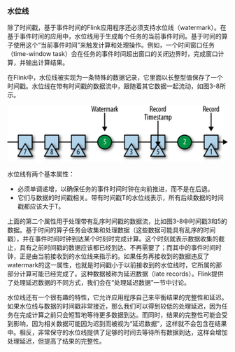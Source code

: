 ### 水位线

除了时间戳，基于事件时间的Flink应用程序还必须支持水位线（watermark）。在基于事件时间的应用中，水位线用于生成每个任务的当前事件时间。基于时间的算子使用这个“当前事件时间”来触发计算和处理操作。例如，一个时间窗口任务（time-window task）会在任务的事件时间超出窗口的关闭边界时，完成窗口计算，并输出计算结果。

在Flink中，水位线被实现为一条特殊的数据记录，它里面以长整型值保存了一个时间戳。水位线在带有时间戳的数据流中，跟随着其它数据一起流动，如图3-8所示。

![](images/spaf_0308.png)

水位线有两个基本属性：

* 必须单调递增，以确保任务的事件时间时钟在向前推进，而不是在后退。
* 它们与数据的时间戳相关。带有时间戳T的水位线表示，所有后续数据的时间戳都应该大于T。

上面的第二个属性用于处理带有乱序时间戳的数据流，比如图3-8中时间戳3和5的数据。基于时间的算子任务会收集和处理数据（这些数据可能具有乱序的时间戳），并在事件时间时钟到达某个时刻时完成计算。这个时刻就表示数据收集的截止，具有之前时间戳的数据应该都已经到达、不再需要了；而其中的事件时间时钟，正是由当前接收到的水位线来指示的。如果任务再接收到的数据违反了watermark的这一属性，也就是时间戳小于以前接收到的水位线时，它所属的那部分计算可能已经完成了。这种数据被称为延迟数据（late records）。Flink提供了处理延迟数据的不同方式，我们会在“处理延迟数据”一节中讨论。

水位线还有一个很有趣的特性，它允许应用程序自己来平衡结果的完整性和延迟。如果水位线与数据的时间戳非常接近，那么我们可以得到较低的处理延迟，因为任务在完成计算之前只会短暂地等待更多数据到达。而同时，结果的完整性可能会受到影响，因为相关数据可能因为迟到而被视为“延迟数据”，这样就不会包含在结果中。相反，非常保守的水位线提供了足够的时间去等待所有数据到达，这样会增加处理延迟，但提高了结果的完整性。

